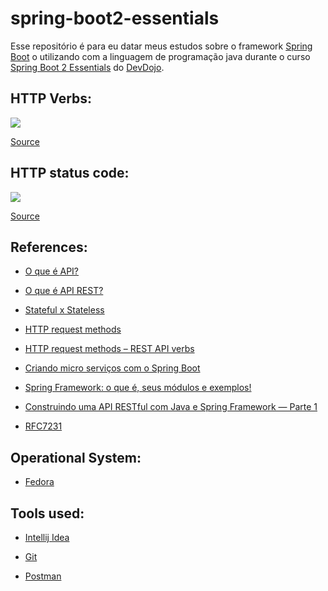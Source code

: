 # spring-boot2-essentials

Esse repositório é para eu datar meus estudos sobre o framework [Spring Boot](https://spring.io/) o utilizando com a linguagem de programação java
durante o curso [Spring Boot 2 Essentials](https://www.youtube.com/watch?v=bCzsSXE4Jzg&list=PL62G310vn6nFBIxp6ZwGnm8xMcGE3VA5H)
do [DevDojo](https://www.youtube.com/channel/UCjF0OccBT05WxsJb2zNkL4g).

## HTTP Verbs:

![](https://github.com/lipegomes/spring-boot2-essentials/blob/main/assets/img/crud-grid.jpeg)

[Source](https://miro.medium.com/max/1400/1*O4Y4wXZGBH1ts4x1Ks2_YQ.jpeg)

## HTTP status code:

![](https://github.com/lipegomes/spring-boot2-essentials/blob/main/assets/img/status-code.png)

[Source](https://www.steveschoger.com/status-code-poster/img/status-code.png)

## References:

- [O que é API?](https://www.redhat.com/pt-br/topics/api/what-are-application-programming-interfaces)

- [O que é API REST?](https://www.redhat.com/pt-br/topics/api/what-is-a-rest-api)

- [Stateful x Stateless](https://www.redhat.com/pt-br/topics/cloud-native-apps/stateful-vs-stateless)

- [HTTP request methods](https://developer.mozilla.org/en-US/docs/Web/HTTP/Methods)

- [HTTP request methods – REST API verbs](https://nlogn.in/http-request-methods-rest-api-verbs/)

- [Criando micro serviços com o Spring Boot](https://www.infoq.com/br/articles/boot-microservices/)

- [Spring Framework: o que é, seus módulos e exemplos!](https://blog.geekhunter.com.br/spring-framework/)

- [Construindo uma API RESTful com Java e Spring Framework — Parte 1](https://mari-azevedo.medium.com/construindo-uma-api-restful-com-java-e-spring-framework-46b74371d107)

- [RFC7231](https://datatracker.ietf.org/doc/html/rfc7231)

## Operational System:

- [Fedora](https://getfedora.org/)

## Tools used:

- [Intellij Idea](https://www.jetbrains.com/idea/)

- [Git](https://git-scm.com/)

- [Postman](https://www.postman.com/downloads/)
